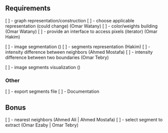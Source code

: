 ## Requirements

[ ] - graph representation/construction
  [ ] - choose applicable representation (could change) (Omar Watany)
    [ ] - color/weights building (Omar Watany)
  [ ] - provide an interface to access pixels (iterator) (Omar Hakim)

[ ] - image segmentation ()
  [ ] - segments representation (Hakim)
  [ ] - intensity difference between neighbors (Ahmed Mostafa)
  [ ] - intensity difference between two boundaries (Omar Tebry)

[ ] - image segments visualization ()

### Other 
[ ] - export segments file
[ ] - Documentation

## Bonus
[ ] - nearest neighbors (Ahmed Ali | Ahmed Mostafa)
[ ] - select segment to extract (Omar Ezaby | Omar Tebry)
